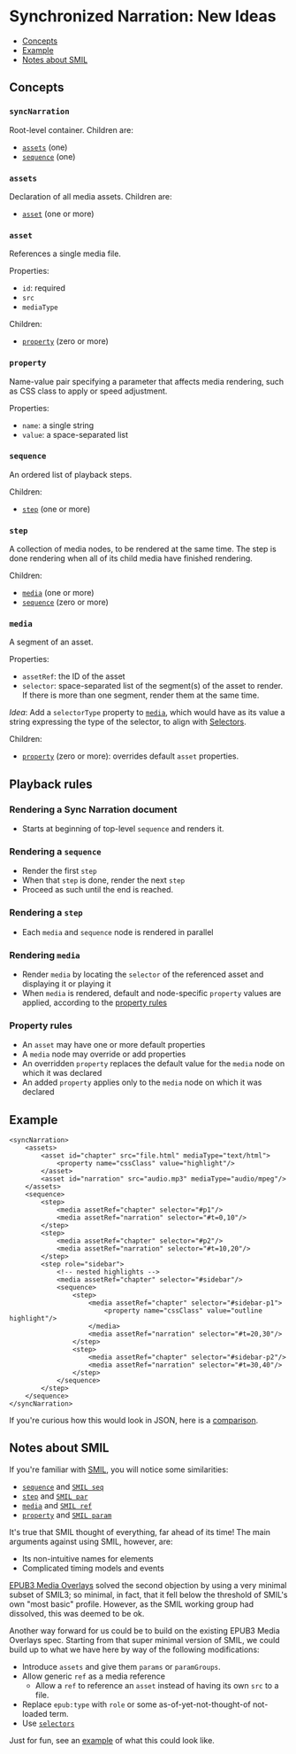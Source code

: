# Synchronized Narration: New Ideas

* [Concepts](#concepts)
* [Example](#example)
* [Notes about SMIL](#notes-about-smil)

## Concepts

### `syncNarration` 
Root-level container. Children are:
* [`assets`](#assets) (one)
* [`sequence`](#sequence) (one)

### `assets`
Declaration of all media assets. Children are:
* [`asset`](#asset) (one or more)

### `asset`
References a single media file. 

Properties: 
* `id`: required
* `src`
* `mediaType`

Children: 
* [`property`](#property) (zero or more)

### `property`

Name-value pair specifying a parameter that affects media rendering, such as CSS class to apply or speed adjustment.

Properties:
* `name`: a single string
* `value`: a space-separated list

### `sequence`

An ordered list of playback steps.

Children: 
* [`step`](#step) (one or more)

### `step`

A collection of media nodes, to be rendered at the same time. The step is done rendering when all of its child media have finished rendering.

Children:
* [`media`](#media) (one or more)
* [`sequence`](#sequence) (zero or more)

### `media`

A segment of an asset.

Properties:
* `assetRef`: the ID of the asset
* `selector`: space-separated list of the segment(s) of the asset to render. If there is more than one segment, render them at the same time.

_Idea_: Add a `selectorType` property to [`media`](#media), which would have as its value a string expressing the type of the selector, to align with [Selectors](https://www.w3.org/TR/selectors-states/#selectors).


Children: 
* [`property`](#property) (zero or more): overrides default `asset` properties.

## Playback rules

### Rendering a Sync Narration document
* Starts at beginning of top-level `sequence` and renders it.

### Rendering a `sequence`
* Render the first `step`
* When that `step` is done, render the next `step`
* Proceed as such until the end is reached.

### Rendering a `step`
* Each `media` and `sequence` node is rendered in parallel

### Rendering `media`
* Render `media` by locating the `selector` of the referenced asset and displaying it or playing it
* When `media` is rendered, default and node-specific `property` values are applied, according to the [property rules](#property-rules)

### Property rules
* An `asset` may have one or more default properties
* A `media` node may override or add properties
* An overridden `property` replaces the default value for the `media` node on which it was declared
* An added `property` applies only to the `media` node on which it was declared

## Example

```
<syncNarration>
    <assets>
        <asset id="chapter" src="file.html" mediaType="text/html">
            <property name="cssClass" value="highlight"/>
        </asset>
        <asset id="narration" src="audio.mp3" mediaType="audio/mpeg"/>
    </assets>
    <sequence>
        <step>
            <media assetRef="chapter" selector="#p1"/>
            <media assetRef="narration" selector="#t=0,10"/>
        </step>
        <step>
            <media assetRef="chapter" selector="#p2"/>
            <media assetRef="narration" selector="#t=10,20"/>
        </step>
        <step role="sidebar">
            <!-- nested highlights -->
            <media assetRef="chapter" selector="#sidebar"/>
            <sequence>
                <step>
                    <media assetRef="chapter" selector="#sidebar-p1">
                        <property name="cssClass" value="outline highlight"/>
                    </media>
                    <media assetRef="narration" selector="#t=20,30"/>
                </step>
                <step>
                    <media assetRef="chapter" selector="#sidebar-p2"/>
                    <media assetRef="narration" selector="#t=30,40"/>
                </step>
            </sequence>
        </step>
    </sequence>
</syncNarration>
```

If you're curious how this would look in JSON, here is a [comparison](https://raw.githack.com/w3c/sync-media-pub/master/drafts/xml-json.html).

## Notes about SMIL

If you're familiar with [SMIL](https://www.w3.org/TR/SMIL3/), you will notice some similarities:
* [`sequence`](#sequence) and [`SMIL seq`](https://www.w3.org/TR/SMIL3/smil-timing.html#edef-seq) 
* [`step`](#step) and [`SMIL par`](https://www.w3.org/TR/SMIL3/smil-timing.html#edef-par)
* [`media`](#media) and [`SMIL ref`](https://www.w3.org/TR/SMIL3/smil-extended-media-object.html#edef-ref)
* [`property`](#property) and [`SMIL param`](https://www.w3.org/TR/SMIL3/smil-extended-media-object.html#edef-param)

It's true that SMIL thought of everything, far ahead of its time! The main arguments against using SMIL, however, are:

* Its non-intuitive names for elements
* Complicated timing models and events

[EPUB3 Media Overlays](https://www.w3.org/publishing/epub/epub-mediaoverlays.html#sec-overlays-def) solved the second objection by using a very minimal subset of SMIL3; so minimal, in fact, that it fell below the threshold of SMIL's own "most basic" profile. However, as the SMIL working group had dissolved, this was deemed to be ok.

Another way forward for us could be to build on the existing EPUB3 Media Overlays spec. Starting from that super minimal version of SMIL, we could build up to what we have here by way of the following modifications:

* Introduce `assets` and give them `params` or `paramGroups`. 
* Allow generic `ref` as a media reference
    * Allow a `ref` to reference an `asset` instead of having its own `src` to a file.
* Replace `epub:type` with `role` or some as-of-yet-not-thought-of not-loaded term.
* Use [`selectors`](https://www.w3.org/TR/selectors-states/#selectors)

Just for fun, see an [example](https://raw.githack.com/w3c/sync-media-pub/master/drafts/xml-json.html#smil) of what this could look like.

